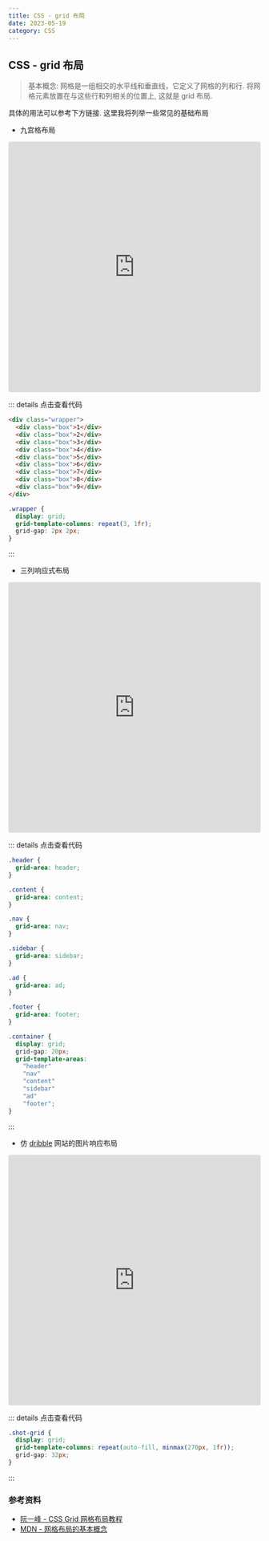 ```yaml
---
title: CSS - grid 布局
date: 2023-05-19
category: CSS
---
```


## CSS - grid 布局

> 基本概念: 网格是一组相交的水平线和垂直线，它定义了网格的列和行. 将网格元素放置在与这些行和列相关的位置上, 这就是 grid 布局.

具体的用法可以参考下方链接. 这里我将列举一些常见的基础布局

- 九宫格布局

<iframe
  src="https://codesandbox.io/embed/css-grid-layout-ist5dd?autoresize=1&fontsize=14&hidenavigation=1&theme=dark&view=preview"
  style="width:100%; height:500px; border:0; border-radius: 4px; overflow:hidden;"
  title="CSS-Grid-Layout"
  allow="accelerometer; ambient-light-sensor; camera; encrypted-media; geolocation; gyroscope; hid; microphone; midi; payment; usb; vr; xr-spatial-tracking"
  sandbox="allow-forms allow-modals allow-popups allow-presentation allow-same-origin allow-scripts"
></iframe>

::: details 点击查看代码
```html
<div class="wrapper">
  <div class="box">1</div>
  <div class="box">2</div>
  <div class="box">3</div>
  <div class="box">4</div>
  <div class="box">5</div>
  <div class="box">6</div>
  <div class="box">7</div>
  <div class="box">8</div>
  <div class="box">9</div>
</div>
```

```css
.wrapper {
  display: grid;
  grid-template-columns: repeat(3, 1fr);
  grid-gap: 2px 2px;
}
```

:::

- 三列响应式布局

<iframe src="https://codesandbox.io/embed/css-grid-layout-ist5dd?autoresize=1&fontsize=14&hidenavigation=1&initialpath=%2Fresponsive-three-columns.html&module=%2Fresponsive-three-columns.html&theme=dark&view=preview"
  style="width:100%; height:500px; border:0; border-radius: 4px; overflow:hidden;"
  title="CSS-Grid-Layout"
  allow="accelerometer; ambient-light-sensor; camera; encrypted-media; geolocation; gyroscope; hid; microphone; midi; payment; usb; vr; xr-spatial-tracking"
  sandbox="allow-forms allow-modals allow-popups allow-presentation allow-same-origin allow-scripts"
></iframe>

::: details 点击查看代码
```css
.header {
  grid-area: header;
}

.content {
  grid-area: content;
}

.nav {
  grid-area: nav;
}

.sidebar {
  grid-area: sidebar;
}

.ad {
  grid-area: ad;
}

.footer {
  grid-area: footer;
}

.container {
  display: grid;
  grid-gap: 20px;
  grid-template-areas:
    "header"
    "nav"
    "content"
    "sidebar"
    "ad"
    "footer";
}
```

:::

- 仿 [dribble](https://dribbble.com/) 网站的图片响应布局

<iframe src="https://codesandbox.io/embed/css-grid-layout-ist5dd?autoresize=1&fontsize=14&hidenavigation=1&initialpath=%2Ffake-dribble-responsible.html&module=%2Ffake-dribble-responsible.html&theme=dark&view=preview"
  style="width:100%; height:500px; border:0; border-radius: 4px; overflow:hidden;"
  title="CSS-Grid-Layout"
  allow="accelerometer; ambient-light-sensor; camera; encrypted-media; geolocation; gyroscope; hid; microphone; midi; payment; usb; vr; xr-spatial-tracking"
  sandbox="allow-forms allow-modals allow-popups allow-presentation allow-same-origin allow-scripts"
></iframe>


::: details 点击查看代码

```css
.shot-grid {
  display: grid;
  grid-template-columns: repeat(auto-fill, minmax(270px, 1fr));
  grid-gap: 32px;
}
```

:::

### 参考资料

- [阮一峰 - CSS Grid 网格布局教程](https://www.ruanyifeng.com/blog/2019/03/grid-layout-tutorial.html)
- [MDN - 网格布局的基本概念](https://developer.mozilla.org/zh-CN/docs/Web/CSS/CSS_Grid_Layout/Basic_Concepts_of_Grid_Layout)
